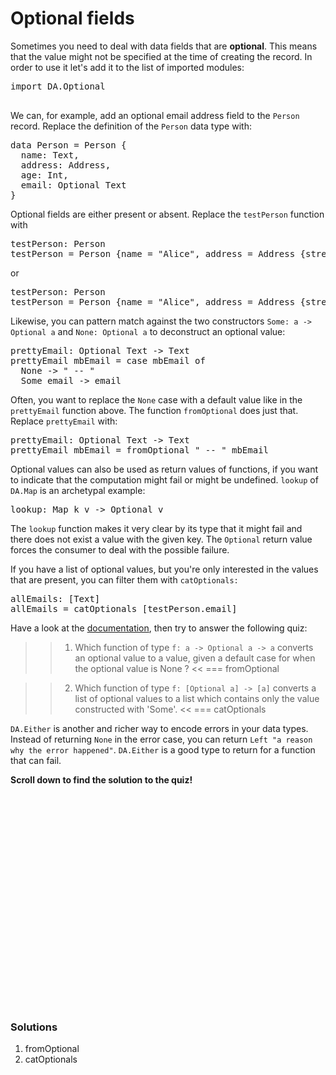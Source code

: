 # Optional fields

Sometimes you need to deal with data fields that are **optional**. This means that the value might
not be specified at the time of creating the record. In order to use it let's add it to the list of imported modules:

<pre class="file" data-target="clipboard">
import DA.Optional

</pre>

We can, for example, add an optional email address field to the `Person` record. Replace the definition of the `Person` data type with:

<pre class="file" data-target="clipboard">
data Person = Person {
  name: Text,
  address: Address,
  age: Int,
  email: Optional Text
}
</pre>

Optional fields are either present or absent. Replace the `testPerson` function with

<pre class="file" data-target="clipboard">
testPerson: Person
testPerson = Person {name = "Alice", address = Address {street = "RabbitStreet", city = "TheBigUnknown", country = "Wonderland"}, age = 7, email = Some "alice@wonderland.com"}
</pre>

or

<pre class="file" data-target="clipboard">
testPerson: Person
testPerson = Person {name = "Alice", address = Address {street = "RabbitStreet", city = "TheBigUnknown", country = "Wonderland"}, age = 7, email = None}
</pre>

Likewise, you can pattern match against the two constructors `Some: a -> Optional a` and `None:
Optional a` to deconstruct an optional value:

<pre class="file" data-filename="daml/AddressBook.daml" data-target="append">
prettyEmail: Optional Text -> Text
prettyEmail mbEmail = case mbEmail of
  None -> " -- "
  Some email -> email
</pre>

Often, you want to replace the `None` case with a default value like in the `prettyEmail` function
above. The function `fromOptional` does just that. Replace `prettyEmail` with:

<pre class="file" data-target="clipboard">
prettyEmail: Optional Text -> Text
prettyEmail mbEmail = fromOptional " -- " mbEmail
</pre>

Optional values can also be used as return values of functions, if you want to indicate that the
computation might fail or might be undefined. `lookup` of `DA.Map` is an archetypal example:

<pre>
lookup: Map k v -> Optional v
</pre>

The `lookup` function makes it very clear by its type that it might fail and there does not exist a
value with the given key. The `Optional` return value forces the consumer to deal with the possible
failure.


If you have a list of optional values, but you're only interested in the values that are present,
you can filter them with `catOptionals:`

<pre class="file" data-filename="daml/AddressBook.daml" data-target="append">
allEmails: [Text]
allEmails = catOptionals [testPerson.email]
</pre>

Have a look at the
[documentation](https://docs.daml.com/daml/stdlib/DA-Optional.html#module-da-optional), then try to
answer the following quiz:

>> 1) Which function of type `f: a -> Optional a -> a` converts an optional value to a value, given a default case for when the optional value is None ? <<
=== fromOptional

>> 2) Which function of type `f: [Optional a] -> [a]` converts a list of optional values to a list which contains only the value constructed with 'Some'. <<
=== catOptionals

`DA.Either` is another and richer way to encode errors in your data types. Instead of returning
`None` in the error case, you can return `Left "a reason why the error happened"`. `DA.Either` is a
good type to return for a function that can fail.

**Scroll down to find the solution to the quiz!**

<br/>
<br/>
<br/>
<br/>
<br/>
<br/>
<br/>
<br/>
<br/>
<br/>
<br/>
<br/>
<br/>
<br/>
<br/>
<br/>
<br/>
<br/>
<br/>
<br/>

### Solutions

1. fromOptional
1. catOptionals

